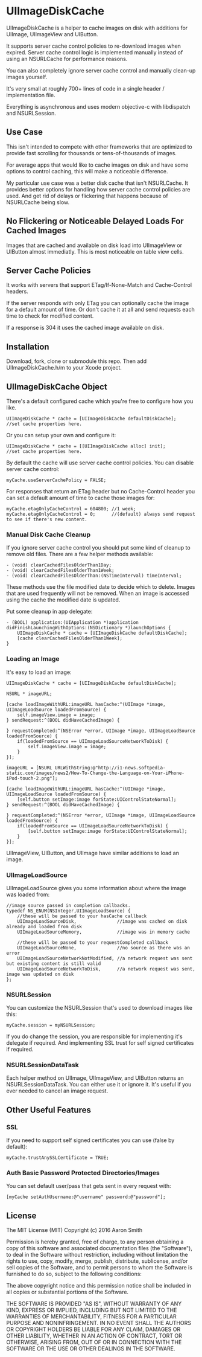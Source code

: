 # UIImageDiskCache

UIImageDiskCache is a helper to cache images on disk with additions for UIImage, UIImageView and UIButton.

It supports server cache control policies to re-download images when expired. Server cache control logic is implemented manually instead of using an NSURLCache for performance reasons.

You can also completely ignore server cache control and manually clean-up images yourself.

It's very small at roughly 700+ lines of code in a single header / implementation file.

Everything is asynchronous and uses modern objective-c with libdispatch and NSURLSession.

## Use Case

This isn't intended to compete with other frameworks that are optimized to provide fast scrolling for thousands or tens-of-thousands of images.

For average apps that would like to cache images on disk and have some options to control caching, this will make a noticeable difference.

My particular use case was a better disk cache that isn't NSURLCache. It provides better options for handling how server cache control policies are used. And get rid of delays or flickering that happens because of NSURLCache being slow.

## No Flickering or Noticeable Delayed Loads For Cached Images

Images that are cached and available on disk load into UIImageView or UIButton almost immediatly. This is most noticeable on table view cells.

## Server Cache Policies

It works with servers that support ETag/If-None-Match and Cache-Control headers.

If the server responds with only ETag you can optionally cache the image for a default amount of time. Or don't cache it at all and send requests each time to check for modified content.

If a response is 304 it uses the cached image available on disk.

## Installation

Download, fork, clone or submodule this repo. Then add UIImageDiskCache.h/m to your Xcode project.

## UIImageDiskCache Object

There's a default configured cache which you're free to configure how you like.

````
UIImageDiskCache * cache = [UIImageDiskCache defaultDiskCache];
//set cache properties here.
````

Or you can setup your own and configure it:

````
UIImageDiskCache * cache = [[UIImageDiskCache alloc] init];
//set cache properties here.
````

By default the cache will use server cache control policies. You can disable server cache control:

````
myCache.useServerCachePolicy = FALSE;
````

For responses that return an ETag header but no Cache-Control header you can set a default amount of time to cache those images for:

````
myCache.etagOnlyCacheControl = 604800; //1 week;
myCache.etagOnlyCacheControl = 0;      //(default) always send request to see if there's new content.
````

### Manual Disk Cache Cleanup

If you ignore server cache control you should put some kind of cleanup to remove old files. There are a few helper methods available:

````
- (void) clearCachedFilesOlderThan1Day;
- (void) clearCachedFilesOlderThan1Week;
- (void) clearCachedFilesOlderThan:(NSTimeInterval) timeInterval;
````

These methods use the file modified date to decide which to delete. Images that are used frequently will not be removed. When an image is accessed using the cache the modified date is updated.

Put some cleanup in app delegate:

````
- (BOOL) application:(UIApplication *)application didFinishLaunchingWithOptions:(NSDictionary *)launchOptions {
    UIImageDiskCache * cache = [UIImageDiskCache defaultDiskCache];
    [cache clearCachedFilesOlderThan1Week];
}
````

### Loading an Image

It's easy to load an image:

````
UIImageDiskCache * cache = [UIImageDiskCache defaultDiskCache];

NSURL * imageURL;

[cache loadImageWithURL:imageURL hasCache:^(UIImage *image, UIImageLoadSource loadedFromSource) {
	self.imageView.image = image;
} sendRequest:^(BOOL didHaveCachedImage) {
	
} requestCompleted:^(NSError *error, UIImage *image, UIImageLoadSource loadedFromSource) {
	if(loadedFromSource == UIImageLoadSourceNetworkToDisk) {
		self.imageView.image = image;
	}
}];

imageURL = [NSURL URLWithString:@"http://i1-news.softpedia-static.com/images/news2/How-To-Change-the-Language-on-Your-iPhone-iPod-touch-2.png"];

[cache loadImageWithURL:imageURL hasCache:^(UIImage *image, UIImageLoadSource loadedFromSource) {
	[self.button setImage:image forState:UIControlStateNormal];
} sendRequest:^(BOOL didHaveCachedImage) {
	
} requestCompleted:^(NSError *error, UIImage *image, UIImageLoadSource loadedFromSource) {
	if(loadedFromSource == UIImageLoadSourceNetworkToDisk) {
		[self.button setImage:image forState:UIControlStateNormal];
	}
}];
````

UIImageView, UIButton, and UIImage have similar additions to load an image.

### UIImageLoadSource

UIImageLoadSource gives you some information about where the image was loaded from:

````
//image source passed in completion callbacks.
typedef NS_ENUM(NSInteger,UIImageLoadSource) {
	//these will be passed to your hasCache callback
	UIImageLoadSourceDisk,               //image was cached on disk already and loaded from disk
	UIImageLoadSourceMemory,             //image was in memory cache
	
    //these will be passed to your requestCompleted callback
	UIImageLoadSourceNone,               //no source as there was an error
	UIImageLoadSourceNetworkNotModified, //a network request was sent but existing content is still valid
	UIImageLoadSourceNetworkToDisk,      //a network request was sent, image was updated on disk
};
````

### NSURLSession

You can customize the NSURLSession that's used to download images like this:

````
myCache.session = myNSURLSession;
````

If you do change the session, you are responsible for implementing it's delegate if required. And implementing SSL trust for self signed certificates if required.

### NSURLSessionDataTask

Each helper method on UIImage, UIImageView, and UIButton returns an NSURLSessionDataTask. You can either use it or ignore it. It's useful if you ever needed to cancel an image request.

## Other Useful Features

### SSL

If you need to support self signed certificates you can use (false by default):

````
myCache.trustAnySSLCertificate = TRUE;
````

### Auth Basic Password Protected Directories/Images

You can set default user/pass that gets sent in every request with:

````
[myCache setAuthUsername:@"username" password:@"password"];
````


## License

The MIT License (MIT)
Copyright (c) 2016 Aaron Smith

Permission is hereby granted, free of charge, to any person obtaining a copy of this software and associated documentation files (the "Software"), to deal in the Software without restriction, including without limitation the rights to use, copy, modify, merge, publish, distribute, sublicense, and/or sell copies of the Software, and to permit persons to whom the Software is furnished to do so, subject to the following conditions:

The above copyright notice and this permission notice shall be included in all copies or substantial portions of the Software.

THE SOFTWARE IS PROVIDED "AS IS", WITHOUT WARRANTY OF ANY KIND, EXPRESS OR IMPLIED, INCLUDING BUT NOT LIMITED TO THE WARRANTIES OF MERCHANTABILITY, FITNESS FOR A PARTICULAR PURPOSE AND NONINFRINGEMENT. IN NO EVENT SHALL THE AUTHORS OR COPYRIGHT HOLDERS BE LIABLE FOR ANY CLAIM, DAMAGES OR OTHER LIABILITY, WHETHER IN AN ACTION OF CONTRACT, TORT OR OTHERWISE, ARISING FROM, OUT OF OR IN CONNECTION WITH THE SOFTWARE OR THE USE OR OTHER DEALINGS IN THE SOFTWARE.